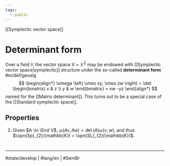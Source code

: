 ```yaml
---
tags:
  - public
---
```

[[Symplectic vector space]]
# Determinant form

Over a field $\mathbb{K}$ the vector space $V=\mathbb{K}^2$ may be endowed with [[Symplectic vector space|symplectic]] structure under the so-called **determinant form** #m/def/geoalg 
$$
\begin{align*}
\omega \left(  \vtwo xy, \vtwo zw \right) = \det \begin{bmatrix}
x & z \\
y & w
\end{bmatrix}
= xw -yz
\end{align*}
$$
named for the [[Matrix determinant]].
This turns out to be a special case of the [[Standard symplectic space]].

## Properties

1. Given $A \in \End V$, $\omega(Av, Aw) = \det(A) \omega(v,w)$,
   and thus $\opn{Sp}_{2}(\mathbb{K}) = \opn{SL}_{2}(\mathbb{K})$.


#
---
#state/develop | #lang/en | #SemBr
